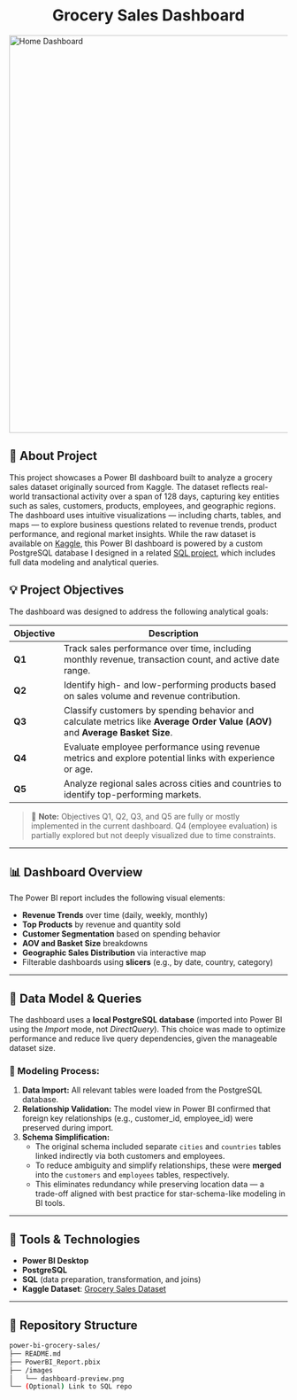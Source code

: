  <h1 align="center">Grocery Sales Dashboard</h1>  
<img width="1280" height="718" alt="Home Dashboard" src="https://github.com/user-attachments/assets/ca97d374-f68d-454a-b81f-26ce11a1042a" />

## 🧩 About Project 

This project showcases a Power BI dashboard built to analyze a grocery sales dataset originally sourced from Kaggle. The dataset reflects real-world transactional activity over a span of 128 days, capturing key entities such as sales, customers, products, employees, and geographic regions. The dashboard uses intuitive visualizations — including charts, tables, and maps — to explore business questions related to revenue trends, product performance, and regional market insights.
While the raw dataset is available on [Kaggle](https://www.kaggle.com/datasets/155a87ba8d7e92c5896ddc7f3ca3e3fa9c799207ed8dbf9a1cedf2e2e03e3c14), this Power BI dashboard is powered by a custom PostgreSQL database I designed in a related [SQL project](https://github.com/Seyyed-Reza-Mashhadi/SQL-Project_Grocery-Sales), which includes full data modeling and analytical queries.

## 💡 Project Objectives

The dashboard was designed to address the following analytical goals:

| Objective | Description |
|-----------|-------------|
| **Q1**    | Track sales performance over time, including monthly revenue, transaction count, and active date range. |
| **Q2**    | Identify high- and low-performing products based on sales volume and revenue contribution. |
| **Q3**    | Classify customers by spending behavior and calculate metrics like **Average Order Value (AOV)** and **Average Basket Size**. |
| **Q4**    | Evaluate employee performance using revenue metrics and explore potential links with experience or age. |
| **Q5**    | Analyze regional sales across cities and countries to identify top-performing markets. |

> 🔎 **Note:** Objectives Q1, Q2, Q3, and Q5 are fully or mostly implemented in the current dashboard. Q4 (employee evaluation) is partially explored but not deeply visualized due to time constraints.

---

## 📊 Dashboard Overview



The Power BI report includes the following visual elements:

- **Revenue Trends** over time (daily, weekly, monthly)
- **Top Products** by revenue and quantity sold
- **Customer Segmentation** based on spending behavior
- **AOV and Basket Size** breakdowns
- **Geographic Sales Distribution** via interactive map
- Filterable dashboards using **slicers** (e.g., by date, country, category)

---

## 🧠 Data Model & Queries

The dashboard uses a **local PostgreSQL database** (imported into Power BI using the *Import* mode, not *DirectQuery*). This choice was made to optimize performance and reduce live query dependencies, given the manageable dataset size.

### 🧱 Modeling Process:

1. **Data Import:** All relevant tables were loaded from the PostgreSQL database.
2. **Relationship Validation:** The model view in Power BI confirmed that foreign key relationships (e.g., customer_id, employee_id) were preserved during import.
3. **Schema Simplification:**  
   - The original schema included separate `cities` and `countries` tables linked indirectly via both customers and employees.
   - To reduce ambiguity and simplify relationships, these were **merged** into the `customers` and `employees` tables, respectively.
   - This eliminates redundancy while preserving location data — a trade-off aligned with best practice for star-schema-like modeling in BI tools.

---

## 🔧 Tools & Technologies

- **Power BI Desktop**
- **PostgreSQL**
- **SQL** (data preparation, transformation, and joins)
- **Kaggle Dataset**: [Grocery Sales Dataset](https://www.kaggle.com/datasets/155a87ba8d7e92c5896ddc7f3ca3e3fa9c799207ed8dbf9a1cedf2e2e03e3c14)

---

## 📁 Repository Structure

```bash
power-bi-grocery-sales/
├── README.md
├── PowerBI_Report.pbix
├── /images
│   └── dashboard-preview.png
└── (Optional) Link to SQL repo

